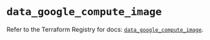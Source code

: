 # `data_google_compute_image`

Refer to the Terraform Registry for docs: [`data_google_compute_image`](https://registry.terraform.io/providers/hashicorp/google/5.24.0/docs/data-sources/compute_image).
